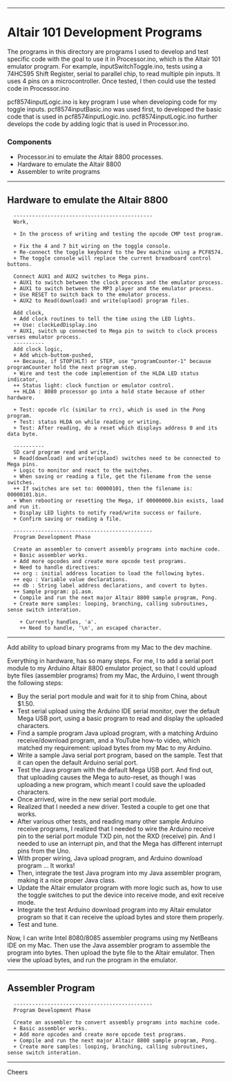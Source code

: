 --------------------------------------------------------------------------------
# Altair 101 Development Programs

The programs in this directory are programs I used to develop and test specific code
with the goal to use it in Processor.ino, which is the Altair 101 emulator program.
For example, inputSwitchToggle.ino, tests using a 74HC595 Shift Register, serial to parallel chip, 
to read multiple pin inputs. It uses 4 pins on a microcontroller.
Once tested, I then could use the tested code in Processor.ino

pcf8574inputLogic.ino is key program I use when developing code for my toggle inputs.
pcf8574inputBasic.ino was used first, to developed the basic code that is used in pcf8574inputLogic.ino.
pcf8574inputLogic.ino further develops the code by adding logic that is used in Processor.ino.


### Components

+ Processor.ini to emulate the Altair 8800 processes.
+ Hardware to emulate the Altair 8800
+ Assembler to write programs

--------------------------------------------------------------------------------
## Hardware to emulate the Altair 8800
````
  ---------------------------------------------
  Work,

  + In the process of writing and testing the opcode CMP test program.

  + Fix the 4 and 7 bit wiring on the toggle console.
  + Re-connect the toggle keyboard to the Dev machine using a PCF8574.
  + The toggle console will replace the current breadboard control buttons.

  Connect AUX1 and AUX2 switches to Mega pins.
  + AUX1 to switch between the clock process and the emulator process.
  + AUX1 to switch between the MP3 player and the emulator process.
  + Use RESET to switch back to the emulator process.
  + AUX2 to Read(download) and write(uplaod) program files.

  Add clock,
  + Add clock routines to tell the time using the LED lights.
  ++ Use: clockLedDisplay.ino
  + AUX1, switch up connected to Mega pin to switch to clock process verses emulator process.
  ----------
  Add clock logic,
  + Add which-buttom-pushed,
  ++ Because, if STOP(HLT) or STEP, use "programCounter-1" because programCounter hold the next program step.
  + Wire and test the code implemention of the HLDA LED status indicator,
  ++ Status light: clock function or emulator control.
  ++ HLDA : 8080 processor go into a hold state because of other hardware.

  + Test: opcode rlc (similar to rrc), which is used in the Pong program.
  + Test: status HLDA on while reading or writing.
  + Test: After reading, do a reset which displays address 0 and its data byte.

  ----------
  SD card program read and write,
  + Read(download) and write(uplaod) switches need to be connected to Mega pins.
  + Logic to monitor and react to the switches.
  + When saving or reading a file, get the filename from the sense switches.
  ++ If switches are set to: 00000101, then the filename is: 00000101.bin.
  + When rebooting or resetting the Mega, if 00000000.bin exists, load and run it.
  + Display LED lights to notify read/write success or failure.
  + Confirm saving or reading a file.

  ---------------------------------------------
  Program Development Phase

  Create an assembler to convert assembly programs into machine code.
  + Basic assembler works.
  + Add more opcodes and create more opcode test programs.
  + Need to handle directives:
  ++ org : initial address location to load the following bytes.
  ++ equ : Variable value declarations.
  ++ db : String label address declarations, and covert to bytes.
  ++ Sample program: p1.asm.
  + Compile and run the next major Altair 8800 sample program, Pong.
  + Create more samples: looping, branching, calling subroutines, sense switch interation.

    + Currently handles, 'a'.
    ++ Need to handle, '\n', an escaped character.
````
---------------------------------------------
Add ability to upload binary programs from my Mac to the dev machine.

Everything in hardware, has so many steps.
For me, I to add a serial port module to my Arduino Altair 8800 emulator project, so that I could upload byte files (assembler programs) from my Mac, the Arduino, I went through the following steps:
+ Buy the serial port module and wait for it to ship from China, about $1.50.
+ Test serial upload using the Arduino IDE serial monitor, over the default Mega USB port, using a basic program to read and display the uploaded characters.
+ Find a sample program Java upload program, with a matching Arduino receive/download program, and a YouTube how-to video, which matched my requirement: upload bytes from my Mac to my Arduino.
+ Write a sample Java serial port program, based on the sample. Test that it can open the default Arduino serial port.
+ Test the Java program with the default Mega USB port. And find out, that uploading causes the Mega to auto-reset, as though I was uploading a new program, which meant I could save the uploaded characters.
+ Once arrived, wire in the new serial port module.
+ Realized that I needed a new driver. Tested a couple to get one that works.
+ After various other tests, and reading many other sample Arduino receive programs, I realized that I needed to wire the Arduino receive pin to the serial port module TXD pin, not the RXD (receive) pin. And I needed to use an interrupt pin, and that the Mega has different interrupt pins from the Uno.
+ With proper wiring, Java upload program, and Arduino download program … It works!
+ Then, integrate the test Java program into my Java assembler program, making it a nice proper Java class.
+ Update the Altair emulator program with more logic such as, how to use the toggle switches to put the device into receive mode, and exit receive mode.
+ Integrate the test Arduino download program into my Altair emulator program so that it can receive the upload bytes and store them properly.
+ Test and tune.

Now, I can write Intel 8080/8085 assembler programs using my NetBeans IDE on my Mac.
Then use the Java assembler program to assemble the program into bytes.
Then upload the byte file to the Altair emulator.
Then view the upload bytes, and run the program in the emulator.

--------------------------------------------------------------------------------
## Assembler Program
````
  ---------------------------------------------
  Program Development Phase

  Create an assembler to convert assembly programs into machine code.
  + Basic assembler works.
  + Add more opcodes and create more opcode test programs.
  + Compile and run the next major Altair 8800 sample program, Pong.
  + Create more samples: looping, branching, calling subroutines, sense switch interation.

````
--------------------------------------------------------------------------------
Cheers